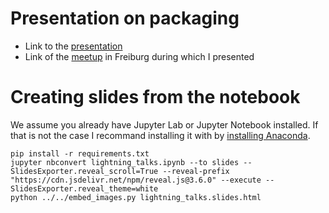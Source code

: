 # Presentation on packaging

* Link to the [presentation](https://thibtrip.github.io/lightning_talks/#/)
* Link of the [meetup](https://www.meetup.com/fr-FR/Python-User-Group-Freiburg/events/267885800/) in Freiburg during which I presented

# Creating slides from the notebook

We assume you already have Jupyter Lab or Jupyter Notebook installed. If that is not the case I recommand installing it with by [installing Anaconda](https://docs.anaconda.com/anaconda/install/).

```
pip install -r requirements.txt
jupyter nbconvert lightning_talks.ipynb --to slides --SlidesExporter.reveal_scroll=True --reveal-prefix "https://cdn.jsdelivr.net/npm/reveal.js@3.6.0" --execute --SlidesExporter.reveal_theme=white
python ../../embed_images.py lightning_talks.slides.html
```